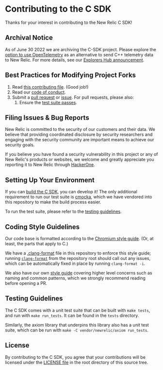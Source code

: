 # Contributing to the C SDK

Thanks for your interest in contributing to the New Relic C SDK! 

## Archival Notice ##
As of June 30 2022 we are archiving the C-SDK project. Please explore the [option to use OpenTelemetry](https://github.com/newrelic/docs-website/blob/develop/docs/apm/agents/c-sdk/get-started/otel_cpp_example) as an alternative to send C++ telemetry data to New Relic. For more details, see our [Explorers Hub announcement](https://discuss.newrelic.com/t/q1-bulk-eol-announcement-fy23/181744).

## Best Practices for Modifying Project Forks

1. Read [this contributing file](CONTRIBUTING.md). (Good job!)
1. Read our [code of conduct](CODE_OF_CONDUCT.md).
1. Submit a [pull request](#pull-request-guidelines) or [issue](#filing-issues--bug-reports). For pull requests, please also:
    1. Ensure the [test suite passes](#testing-guidelines).

## Filing Issues & Bug Reports
New Relic is committed to the security of our customers and their data. We believe 
that providing coordinated disclosure by security researchers and engaging with 
the security community are important means to achieve our security goals.

If you believe you have found a security vulnerability in this project or any of 
New Relic's products or websites, we welcome and greatly appreciate you reporting 
it to New Relic through [HackerOne](https://hackerone.com/newrelic).

## Setting Up Your Environment

If you can [build the C SDK](README.md#building-the-c-sdk), you can develop it! 
The only additional requirement to run our test suite is 
[cmocka](https://cmocka.org/), which we have vendored into this repository to 
make the build process easier.

To run the test suite, please refer to the [testing guidelines](#testing-guidelines).

## Coding Style Guidelines

Our code base is formatted according to the 
[Chromium style guide](https://chromium.googlesource.com/chromium/src/+/master/styleguide/c++/c++.md). 
(Or, at least, the parts that apply to C.)

We have a [.clang-format](.clang-format) file in this repository to enforce this 
style guide; running [`clang-format`](https://clang.llvm.org/docs/ClangFormat.html) 
from the repository root should call out any issues, which can be automatically fixed 
in place by running `clang-format -i`.

We also have our own [style guide](STYLEGUIDE.md) covering higher level concerns such
as naming and common patterns, which we strongly recommend reading before opening a PR.

## Testing Guidelines

The C SDK comes with a unit test suite that can be built with `make tests`, and run 
with `make run_tests`. It can be found in the `tests` directory.

Similarly, the axiom library that underpins this library also has a unit test suite, 
which can be run with `make -C vendor/newrelic/axiom run_tests`.

## License

By contributing to the C SDK, you agree that your contributions will be licensed 
under the [LICENSE file](LICENSE) in the root directory of this source tree.
